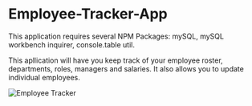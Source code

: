 # Employee-Tracker-App

This application requires several NPM Packages: mySQL, mySQL workbench inquirer, console.table util.

This apllication will have you keep track of your employee roster, departments, roles, managers and salaries. It also allows you to update individual employees.

![Employee Tracker](https://user-images.githubusercontent.com/73242250/116512486-b9715700-a88d-11eb-9a3d-eced92083587.gif)
